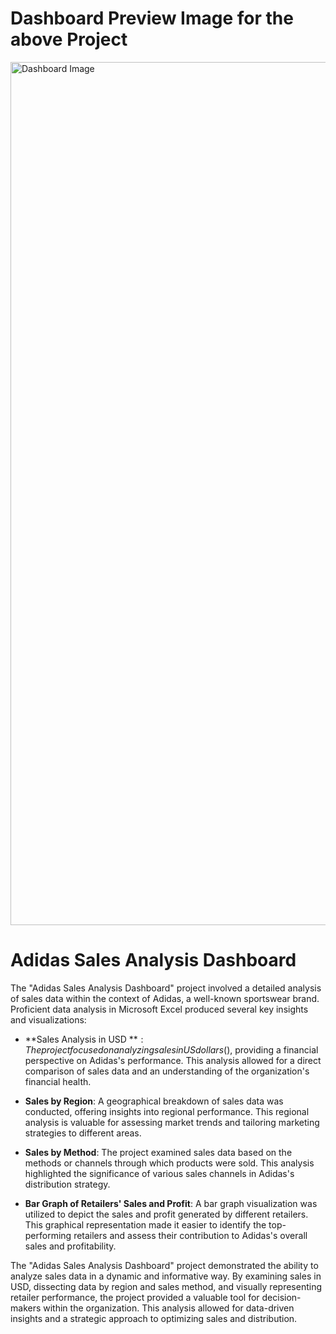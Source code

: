 # Dashboard Preview Image for the above Project


<img width="1381" alt="Dashboard Image" src="https://raw.githubusercontent.com/Gokul-Raja84/Data-Analysis-in-Excel/main/3.%20Adidas%20Sales%20Analysis%20Dashborad/Dashboard%20Image.png">

# **Adidas Sales Analysis Dashboard**

The "Adidas Sales Analysis Dashboard" project involved a detailed analysis of sales data within the context of Adidas, a well-known sportswear brand. Proficient data analysis in Microsoft Excel produced several key insights and visualizations:

- **Sales Analysis in USD $**: The project focused on analyzing sales in US dollars ($), providing a financial perspective on Adidas's performance. This analysis allowed for a direct comparison of sales data and an understanding of the organization's financial health.

- **Sales by Region**: A geographical breakdown of sales data was conducted, offering insights into regional performance. This regional analysis is valuable for assessing market trends and tailoring marketing strategies to different areas.

- **Sales by Method**: The project examined sales data based on the methods or channels through which products were sold. This analysis highlighted the significance of various sales channels in Adidas's distribution strategy.

- **Bar Graph of Retailers' Sales and Profit**: A bar graph visualization was utilized to depict the sales and profit generated by different retailers. This graphical representation made it easier to identify the top-performing retailers and assess their contribution to Adidas's overall sales and profitability.

The "Adidas Sales Analysis Dashboard" project demonstrated the ability to analyze sales data in a dynamic and informative way. By examining sales in USD, dissecting data by region and sales method, and visually representing retailer performance, the project provided a valuable tool for decision-makers within the organization. This analysis allowed for data-driven insights and a strategic approach to optimizing sales and distribution.
